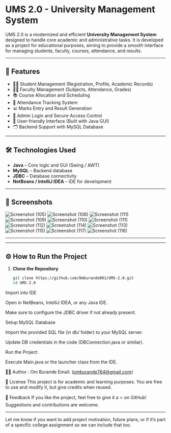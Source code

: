 # UMS 2.0 - University Management System

UMS 2.0 is a modernized and efficient **University Management System** designed to handle core academic and administrative tasks. It is developed as a project for educational purposes, aiming to provide a smooth interface for managing students, faculty, courses, attendance, and results.

---

## 🚀 Features

- 🧑‍🎓 Student Management (Registration, Profile, Academic Records)
- 👩‍🏫 Faculty Management (Subjects, Attendance, Grades)
- 📚 Course Allocation and Scheduling
- 📝 Attendance Tracking System
- 📊 Marks Entry and Result Generation
- 🔐 Admin Login and Secure Access Control
- 📱 User-friendly Interface (Built with Java GUI)
- 🗂️ Backend Support with MySQL Database

---

## 🛠️ Technologies Used

- **Java** – Core logic and GUI (Swing / AWT)
- **MySQL** – Backend database
- **JDBC** – Database connectivity
- **NetBeans / IntelliJ IDEA** – IDE for development

---

## 📸 Screenshots
![Screenshot (105)](https://github.com/user-attachments/assets/94984781-9f4c-4fa5-b2bd-bef10922764c)
![Screenshot (106)](https://github.com/user-attachments/assets/eaaed7ac-e30c-486f-b547-7e3a1de127d6)
![Screenshot (111)](https://github.com/user-attachments/assets/e63ca195-9a13-4929-b461-d2feadaa823f)
![Screenshot (109)](https://github.com/user-attachments/assets/e05a9db9-b008-4b8f-b106-db139f9f2cae)
![Screenshot (110)](https://github.com/user-attachments/assets/73117658-3011-444a-8f32-6055a3c7b35a)
![Screenshot (111)](https://github.com/user-attachments/assets/a7461700-fece-4a73-993a-0cc99a7dfc40)
![Screenshot (112)](https://github.com/user-attachments/assets/8c38271c-8fba-40e6-a981-dcc7a2905e1f)
![Screenshot (114)](https://github.com/user-attachments/assets/336d4f44-193d-43f6-a067-36d0dfdb50ab)
![Screenshot (113)](https://github.com/user-attachments/assets/fda0df53-c79e-4145-89b4-ef56ca9ceba7)
![Screenshot (115)](https://github.com/user-attachments/assets/36012fb3-be41-4f77-8001-90af1ffa6897)
![Screenshot (117)](https://github.com/user-attachments/assets/65d5d5f5-4a85-4a47-813a-a0535597c65d)
![Screenshot (116)](https://github.com/user-attachments/assets/bd332156-2408-40e4-82eb-4f31799b69ce)

---

---

## ⚙️ How to Run the Project

1. **Clone the Repository**
   ```bash
   git clone https://github.com/Omburande001/UMS-2.0.git
   cd UMS-2.0
Import into IDE

Open in NetBeans, IntelliJ IDEA, or any Java IDE.

Make sure to configure the JDBC driver if not already present.

Setup MySQL Database

Import the provided SQL file (in db/ folder) to your MySQL server.

Update DB credentials in the code (DBConnection.java or similar).

Run the Project

Execute Main.java or the launcher class from the IDE.

👨‍💻 Author : 
Om Burande
Email: (omburande764@gmail.com)

📜 License
This project is for academic and learning purposes. You are free to use and modify it, but give credits when reused.

🌟 Feedback
If you like the project, feel free to give it a ⭐ on GitHub!
Suggestions and contributions are welcome.

---

Let me know if you want to add project motivation, future plans, or if it’s part of a specific college assignment so we can include that too.



